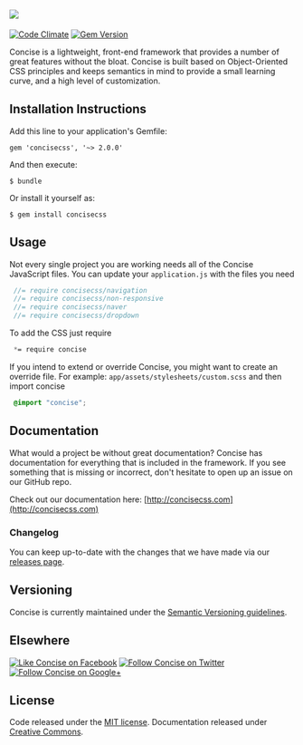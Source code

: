 # [<img src="http://i.imgur.com/4t1ClRx.png">](http://concisecss.com/)

[![Code Climate](https://codeclimate.com/github/ConciseCSS/concise.css-gem.png)](https://codeclimate.com/github/ConciseCSS/concise.css-gem)
[![Gem Version](https://badge.fury.io/rb/concisecss.svg)](http://badge.fury.io/rb/concisecss)

Concise is a lightweight, front-end framework that provides a number of great features without the bloat. Concise is built based on Object-Oriented CSS principles and keeps semantics in mind to provide a small learning curve, and a high level of customization.

## Installation Instructions

Add this line to your application's Gemfile:

    gem 'concisecss', '~> 2.0.0'

And then execute:

    $ bundle

Or install it yourself as:

    $ gem install concisecss

## Usage

Not every single project you are  working needs all of the Concise JavaScript files. You can update your `application.js` with the files you need
   ```js
    //= require concisecss/navigation
    //= require concisecss/non-responsive
    //= require concisecss/naver
    //= require concisecss/dropdown
   ```
To add the CSS just require
   ```css
    *= require concise
   ```
If you intend to extend or override Concise, you might want to create an override file. For example: `app/assets/stylesheets/custom.scss` and then import concise
   ```css
    @import "concise";
   ```

## Documentation

What would a project be without great documentation? Concise has documentation for everything that is included in the framework. If you see something that is missing or incorrect, don't hesitate to open up an issue on our GitHub repo.

Check out our documentation here: [http://concisecss.com](http://concisecss.com)

### Changelog

You can keep up-to-date with the changes that we have made via our [releases page](https://github.com/ConciseCSS/concise.css-gem/releases).

## Versioning

Concise is currently maintained under the [Semantic Versioning guidelines](http://semver.org/).

## Elsewhere

[![Like Concise on Facebook](http://i.imgur.com/4dy5UUK.png)](https://facebook.com/ConciseCSS)
[![Follow Concise on Twitter](http://i.imgur.com/4AkKsMx.png)](https://twitter.com/ConciseCSS)
[![Follow Concise on Google+](http://i.imgur.com/gdFNEMe.png)](https://plus.google.com/103423710089455112688)

## License

Code released under the [MIT license](https://github.com/ConciseCSS/concise.css/blob/master/LICENSE). Documentation released under [Creative Commons](http://creativecommons.org/licenses/by-sa/4.0/).
